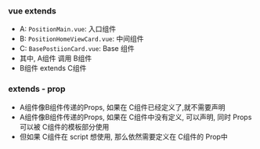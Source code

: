 ### vue extends
- A: `PositionMain.vue`: 入口组件
- B: `PositionHomeViewCard.vue`: 中间组件
- C: `BasePostiionCard.vue`: Base 组件
- 其中, A组件 调用 B组件
- B组件 extends C组件
  
### extends - prop
- A组件像B组件传递的Props, 如果在 C组件已经定义了,就不需要声明
- A组件像B组件传递的Props, 如果在 C组件中没有定义, 可以声明, 同时 Props可以被 C组件的模板部分使用
- 但如果 C组件在 script 想使用, 那么依然需要定义在 C组件的 Prop中